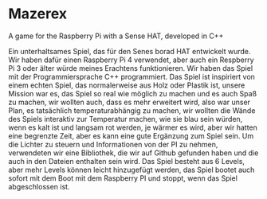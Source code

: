 # Mazerex
A game for the Raspberry Pi with a Sense HAT, developed in C++

Ein unterhaltsames Spiel, das für den Senes borad HAT entwickelt wurde. Wir haben dafür einen Raspberry Pi 4 verwendet, 
aber auch ein Respberry Pi 3 oder älter würde meines Erachtens funktionieren. Wir haben das Spiel mit der Programmiersprache C++ programmiert.
Das Spiel ist inspiriert von einem echten Spiel, das normalerweise aus Holz oder Plastik ist, unsere Mission war es, 
das Spiel so real wie möglich zu machen und es auch Spaß zu machen, wir wollten auch, dass es mehr erweitert wird, also war unser Plan, 
es tatsächlich temperaturabhängig zu machen, wir wollten die Wände des Spiels interaktiv zur Temperatur machen, wie sie blau sein würden, 
wenn es kalt ist und langsam rot werden, je wärmer es wird, aber wir hatten eine begrenzte Zeit, aber es kann eine gute Ergänzung zum Spiel sein.
Um die Lichter zu steuern und Informationen von der PI zu nehmen, verwendeten wir eine Bibliothek, die wir auf Github gefunden haben und die auch in den Dateien enthalten sein wird.
Das Spiel besteht aus 6 Levels, aber mehr Levels können leicht hinzugefügt werden, das Spiel bootet auch sofort mit dem Boot mit dem Raspberry PI und stoppt, wenn das Spiel abgeschlossen ist.
